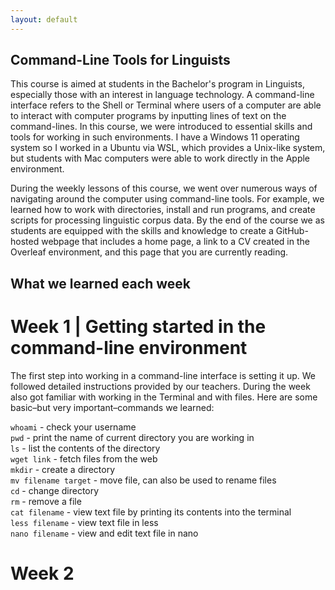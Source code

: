 ```yaml
---
layout: default
---
```



## Command-Line Tools for Linguists

This course is aimed at students in the Bachelor's program in Linguists,
especially those with an interest in language technology. 
A command-line interface refers to the Shell or Terminal where users
of a computer are able to interact with computer programs by inputting lines of
text on the command-lines. In this course, we were introduced to essential skills
and tools for working in such environments. I have a Windows 11 operating system
so I worked in a Ubuntu via WSL, which provides a Unix-like system, 
but students with Mac computers were able to work directly in the Apple environment.  

During the weekly lessons of this course, we went over numerous ways of navigating
around the computer using command-line tools. For example, we learned how to 
work with directories, install and run programs, and create scripts for processing
linguistic corpus data. By the end of the course we as students are 
equipped with the skills and knowledge to create a GitHub-hosted webpage
that includes a home page, a link to a CV created in the Overleaf environment,
and this page that you are currently reading.

## What we learned each week

# Week 1 | Getting started in the command-line environment

The first step into working in a command-line interface is setting it up. We
followed detailed instructions provided by our teachers. During the week also got
familiar with working in the Terminal and with files. Here are some basic–but 
very important–commands we learned:

`whoami` - check your username  
`pwd` - print the name of current directory you are working in  
`ls` - list the contents of the directory  
`wget link` - fetch files from the web  
`mkdir` - create a directory  
`mv filename target` - move file, can also be used to rename files  
`cd` - change directory  
`rm` - remove a file  
`cat filename` - view text file by printing its contents into the terminal  
`less filename` - view text file in less  
`nano filename` - view and edit text file in nano

# Week 2



